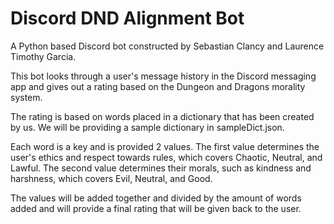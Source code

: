 # Discord DND Alignment Bot

A Python based Discord bot constructed by Sebastian Clancy and Laurence Timothy Garcia.

This bot looks through a user's message history in the Discord messaging app and gives out a rating based on the Dungeon and Dragons morality system.

The rating is based on words placed in a dictionary that has been created by us. We will be providing a sample dictionary in sampleDict.json.

Each word is a key and is provided 2 values. The first value determines the user's ethics and respect towards rules, which covers Chaotic, Neutral, and Lawful. The second value determines their morals, such as kindness and harshness, which covers Evil, Neutral, and Good.

The values will be added together and divided by the amount of words added and will provide a final rating that will be given back to the user.
